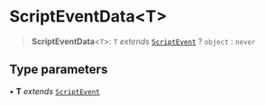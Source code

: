 # ScriptEventData\<T\>

> **ScriptEventData**\<`T`\>: `T` *extends* [`ScriptEvent`](ScriptEvent.md) ? `object` : `never`

## Type parameters

• **T** *extends* [`ScriptEvent`](ScriptEvent.md)
